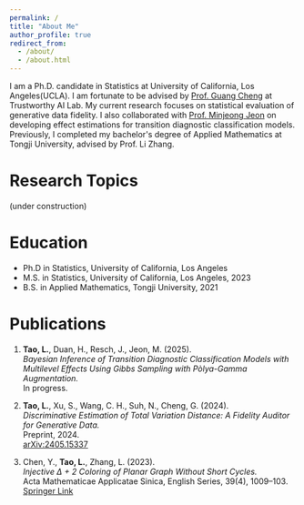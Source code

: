 ```yaml
---
permalink: /
title: "About Me"
author_profile: true
redirect_from: 
  - /about/
  - /about.html
---
```


I am a Ph.D. candidate in Statistics at University of California, Los Angeles(UCLA). I am fortunate to be advised by [Prof. Guang Cheng](https://faculty.stat.ucla.edu/guangcheng/index.html) at Trustworthy AI Lab. My current research focuses on statistical evaluation of generative data fidelity. I also collaborated with [Prof. Minjeong Jeon](https://sites.google.com/site/arbormj) on developing effect estimations for transition diagnostic classification models. Previously, I completed my bachelor's degree of Applied Mathematics at Tongji University, advised by Prof. Li Zhang.


Research Topics
======
(under construction)


Education
======
* Ph.D in Statistics, University of California, Los Angeles
* M.S. in Statistics, University of California, Los Angeles, 2023
* B.S. in Applied Mathematics, Tongji University, 2021


Publications
======
1. **Tao, L.**, Duan, H., Resch, J., Jeon, M. (2025).  
   *Bayesian Inference of Transition Diagnostic Classification Models with Multilevel Effects Using Gibbs Sampling with Pòlya-Gamma Augmentation.*  
   In progress.
   
3. **Tao, L.**, Xu, S., Wang, C. H., Suh, N., Cheng, G. (2024).  
   *Discriminative Estimation of Total Variation Distance: A Fidelity Auditor for Generative Data.*  
   Preprint, 2024.  
   [arXiv:2405.15337](https://arxiv.org/abs/2405.15337)

4. Chen, Y., **Tao, L.**, Zhang, L. (2023).  
   *Injective Δ + 2 Coloring of Planar Graph Without Short Cycles.*  
   Acta Mathematicae Applicatae Sinica, English Series, 39(4), 1009–103.  
   [Springer Link](https://link.springer.com/article/10.1007/s10255-023-1098-8)
